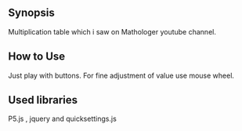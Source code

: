 ## Synopsis

Multiplication table which i saw on Mathologer youtube channel. 


## How to Use

Just play with buttons.
For fine adjustment of value use mouse wheel.



## Used libraries

P5.js , jquery and quicksettings.js
